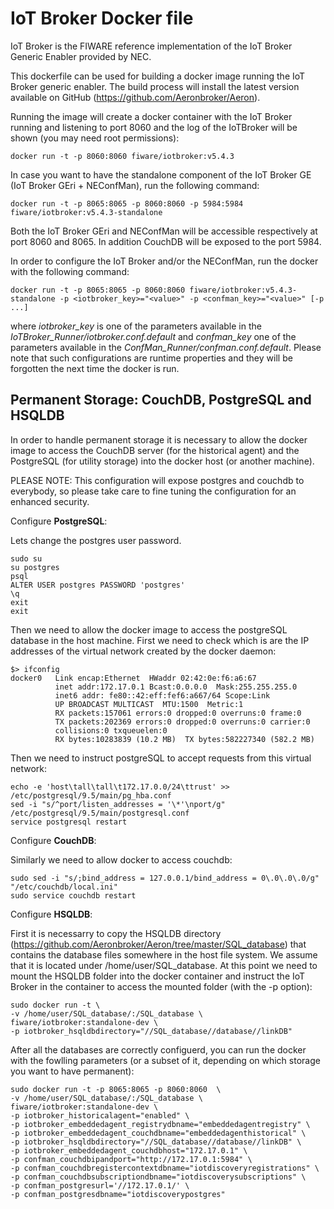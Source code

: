 IoT Broker Docker file
=======================

IoT Broker is the FIWARE reference implementation of the IoT Broker Generic Enabler provided by NEC.

This dockerfile can be used for building a docker image running the IoT Broker generic enabler. The build process will install the latest version available on GitHub (https://github.com/Aeronbroker/Aeron).

Running the image will create a docker container with the IoT Broker running and listening to port 8060 and the log of the IoTBroker will be shown (you may need root permissions):
```
docker run -t -p 8060:8060 fiware/iotbroker:v5.4.3
```


In case you want to have the standalone component of the IoT Broker GE (IoT Broker GEri + NEConfMan), run the following command:
```
docker run -t -p 8065:8065 -p 8060:8060 -p 5984:5984 fiware/iotbroker:v5.4.3-standalone
```
 
Both the IoT Broker GEri and NEConfMan will be accessible respectively at port 8060 and 8065. In addition CouchDB will be exposed to the port 5984.

In order to configure the IoT Broker and/or the NEConfMan, run the docker with the following command:

```
docker run -t -p 8065:8065 -p 8060:8060 fiware/iotbroker:v5.4.3-standalone -p <iotbroker_key>="<value>" -p <confman_key>="<value>" [-p ...]
```

where *iotbroker_key* is one of the parameters available in the *IoTBroker_Runner/iotbroker.conf.default* and *confman_key* one of the parameters available in the *ConfMan_Runner/confman.conf.default*.
Please note that such configurations are runtime properties and they will be forgotten the next time the docker is run.

Permanent Storage: CouchDB, PostgreSQL and HSQLDB
---
In order to handle permanent storage it is necessary to allow the docker image to access the CouchDB server (for the historical agent) and the PostgreSQL (for utility storage) into the docker host (or another machine).

PLEASE NOTE: This configuration will expose postgres and couchdb to everybody, so please take care to fine tuning the configuration for an enhanced security.

Configure **PostgreSQL**:

Lets change the postgres user password.
```
sudo su
su postgres
psql
ALTER USER postgres PASSWORD 'postgres'
\q
exit
exit
```
Then we need to allow the docker image to access the postgreSQL database in the host machine. 
First we need to check which is are the IP addresses of the virtual network created by the docker daemon:
```
$> ifconfig 
docker0   Link encap:Ethernet  HWaddr 02:42:0e:f6:a6:67  
          inet addr:172.17.0.1 Bcast:0.0.0.0  Mask:255.255.255.0
          inet6 addr: fe80::42:eff:fef6:a667/64 Scope:Link
          UP BROADCAST MULTICAST  MTU:1500  Metric:1
          RX packets:157061 errors:0 dropped:0 overruns:0 frame:0
          TX packets:202369 errors:0 dropped:0 overruns:0 carrier:0
          collisions:0 txqueuelen:0 
          RX bytes:10283839 (10.2 MB)  TX bytes:582227340 (582.2 MB)

```
Then we need to instruct postgreSQL to accept requests from this virtual network:
```
echo -e 'host\tall\tall\t172.17.0.0/24\ttrust' >> /etc/postgresql/9.5/main/pg_hba.conf
sed -i "s/^port/listen_addresses = '\*'\nport/g" /etc/postgresql/9.5/main/postgresql.conf
service postgresql restart
```

Configure **CouchDB**:

Similarly we need to allow docker to access couchdb:

```
sudo sed -i "s/;bind_address = 127.0.0.1/bind_address = 0\.0\.0\.0/g" "/etc/couchdb/local.ini"
sudo service couchdb restart
```

Configure **HSQLDB**:

First it is necessarry to copy the HSQLDB directory (https://github.com/Aeronbroker/Aeron/tree/master/SQL_database) that contains the database files somewhere in the host file system. We assume that it is located under /home/user/SQL_database.
At this point we need to mount the HSQLDB folder into the docker container and instruct the IoT Broker in the container to access the mounted folder (with the -p option):

```
sudo docker run -t \
-v /home/user/SQL_database/:/SQL_database \
fiware/iotbroker:standalone-dev \
-p iotbroker_hsqldbdirectory="//SQL_database//database//linkDB"
```

After all the databases are correctly configuerd, you can run the docker with the fowlling parameters (or a subset of it, depending on which storage you want to have permanent):

```
sudo docker run -t -p 8065:8065 -p 8060:8060  \
-v /home/user/SQL_database/:/SQL_database \
fiware/iotbroker:standalone-dev \
-p iotbroker_historicalagent="enabled" \
-p iotbroker_embeddedagent_registrydbname="embeddedagentregistry" \
-p iotbroker_embeddedagent_couchdbname="embeddedagenthistorical" \
-p iotbroker_hsqldbdirectory="//SQL_database//database//linkDB" \
-p iotbroker_embeddedagent_couchdbhost="172.17.0.1" \
-p confman_couchdbipandport="http://172.17.0.1:5984" \
-p confman_couchdbregistercontextdbname="iotdiscoveryregistrations" \
-p confman_couchdbsubscriptiondbname="iotdiscoverysubscriptions" \
-p confman_postgresurl='//172.17.0.1/' \
-p confman_postgresdbname="iotdiscoverypostgres" 
```
